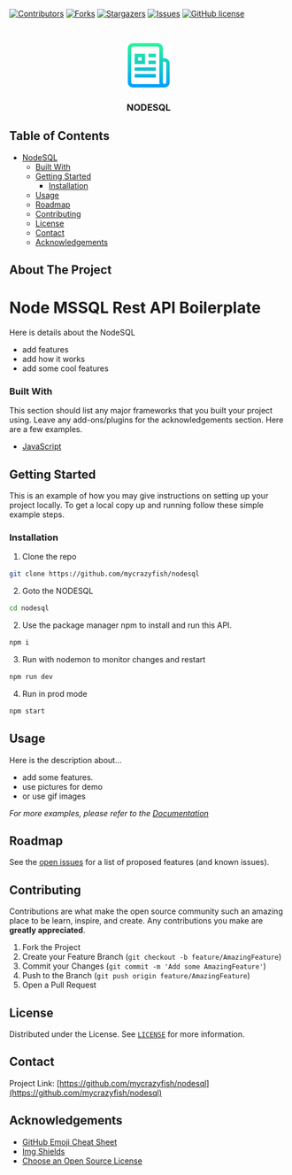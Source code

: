 [![Contributors][contributors-shield]][contributors-url]
[![Forks][forks-shield]][forks-url]
[![Stargazers][stars-shield]][stars-url]
[![Issues][issues-shield]][issues-url]
[![GitHub license](https://img.shields.io/github/license/mycrazyfish/nodesql)](https://github.com/mycrazyfish/nodesql)

<!-- PROJECT LOGO -->
<br />
<p align="center">
  <a href="https://github.com/abhishekpatel946/Budget-Manager-app">
    <img src="../api/Image/logo-readme.png" alt="Logo" width="80" height="80">
  </a>
  <h3 align="center">NODESQL</h3>
</p>

<!-- TABLE OF CONTENTS -->

## Table of Contents

- [NodeSQL](#NodeSQL)
    - [Built With](#built-with)
  - [Getting Started](#getting-started)
    - [Installation](#installation)
  - [Usage](#usage)
  - [Roadmap](#roadmap)
  - [Contributing](#contributing)
  - [License](#license)
  - [Contact](#contact)
  - [Acknowledgements](#acknowledgements)

<!-- ABOUT THE PROJECT -->

## About The Project

<p align="center">
  <a href="https://github.com/mycrazyfish/nodesql">
    <!-- You can add logo for your NodeSQL -->
    <!-- <img src="" alt="Logo" width="100" height="100"> -->
  </a>
</p>

# Node MSSQL Rest API Boilerplate
Here is details about the NodeSQL
- add features
- add how it works
- add some cool features


### Built With

This section should list any major frameworks that you built your project using. Leave any add-ons/plugins for the acknowledgements section. Here are a few examples.

- [JavaScript](https://www.javascript.com/)

<!-- GETTING STARTED -->

## Getting Started

This is an example of how you may give instructions on setting up your project locally.
To get a local copy up and running follow these simple example steps.

### Installation

1. Clone the repo
```sh
git clone https://github.com/mycrazyfish/nodesql
```

2. Goto the NODESQL
```sh
cd nodesql
```

2. Use the package manager npm to install and run this API.
```sh
npm i
```

3. Run with nodemon to monitor changes and restart
```sh
npm run dev
```

4. Run in prod mode
```sh
npm start
```

<!-- USAGE EXAMPLES -->

## Usage
Here is the description about...
- add some features.
- use pictures for demo
- or use gif images

<!-- Here you can add documentation link for the more user-understanble -->
_For more examples, please refer to the [Documentation]()_

<!-- ROADMAP -->

## Roadmap

See the [open issues](https://github.com/mycrazyfish/nodesql) for a list of proposed features (and known issues).

<!-- CONTRIBUTING -->

## Contributing

Contributions are what make the open source community such an amazing place to be learn, inspire, and create. Any contributions you make are **greatly appreciated**.

1. Fork the Project
2. Create your Feature Branch (`git checkout -b feature/AmazingFeature`)
3. Commit your Changes (`git commit -m 'Add some AmazingFeature'`)
4. Push to the Branch (`git push origin feature/AmazingFeature`)
5. Open a Pull Request

<!-- LICENSE -->

## License

<!-- Here you can add license link  -->
Distributed under the License. See [`LICENSE`](https://choosealicense.com/licenses/mit/) for more information.

<!-- CONTACT -->

## Contact

Project Link: [https://github.com/mycrazyfish/nodesql](https://github.com/mycrazyfish/nodesql)

<!-- ACKNOWLEDGEMENTS -->

## Acknowledgements

- [GitHub Emoji Cheat Sheet](https://www.webpagefx.com/tools/emoji-cheat-sheet)
- [Img Shields](https://shields.io)
- [Choose an Open Source License](https://choosealicense.com)


<!-- MARKDOWN LINKS & IMAGES -->
<!-- https://www.markdownguide.org/basic-syntax/#reference-style-links -->

[contributors-shield]: https://img.shields.io/github/contributors/mycrazyfish/nodesql.svg?style=flat
[contributors-url]: https://github.com/mycrazyfish/nodesql/graphs/contributors
[forks-shield]: https://img.shields.io/github/forks/mycrazyfish/nodesql.svg?style=flat
[forks-url]: https://github.com/mycrazyfish/nodesql/network/members
[stars-shield]: https://img.shields.io/github/stars/mycrazyfish/nodesql.svg?style=flat
[stars-url]: https://github.com/mycrazyfish/nodesql/stargazers
[issues-shield]: https://img.shields.io/github/issues/mycrazyfish/nodesql.svg?style=flat
[issues-url]: https://github.com/mycrazyfish/nodesql/issues
